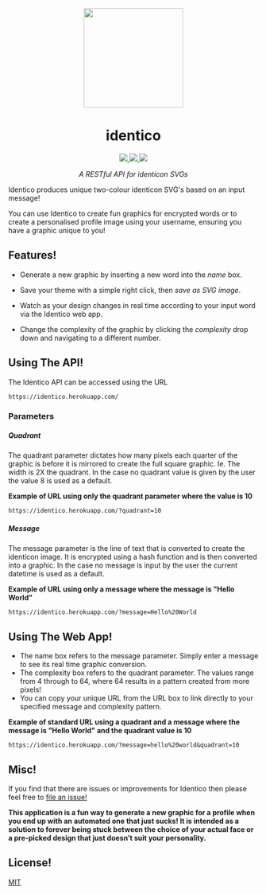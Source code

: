 <div align="center">
  <a href="https://gabrielbarker.github.io/identico/">
    <img src="https://identico.herokuapp.com/?quadrant=8" width="200" height="200">
  </a>

  <h1>identico</h1>

  <a href="https://travis-ci.com/gabrielbarker/identico">
    <img src="https://travis-ci.com/gabrielbarker/identico.svg?branch=main"/>
  </a>
  <a href="https://golang.org/">
    <img src="https://img.shields.io/badge/language-go-00ADD8"/>
  </a>
  <a href="https://github.com/gabrielbarker/identico/blob/main/LICENSE">
    <img src="https://img.shields.io/github/license/gabrielbarker/clyp" />
  </a>

<i>A RESTful API for identicon SVGs</i>

</div>


Identico produces unique two-colour identicon SVG's based on an input message! 

You can use Identico to create fun graphics for encrypted words or to create a personalised profile image using your username, ensuring you have a graphic unique to you! 

## Features!

-	Generate a new graphic by inserting a new word into the _name_ box. 

-	Save your theme with a simple right click, then _save as SVG image_. 

-	Watch as your design changes in real time according to your input word via the Identico web app.

-	Change the complexity of the graphic by clicking the _complexity_ drop down and navigating to a different number. 

## Using The API!
The Identico API can be accessed using the URL
```
https://identico.herokuapp.com/
```
### Parameters 
##### Quadrant
The quadrant parameter dictates how many pixels each quarter of the graphic is before it is mirrored to create the full square graphic. Ie. The width is 2X the quadrant. In the case no quadrant value is given by the user the value 8 is used as a default. 

__Example of URL using only the quadrant parameter where the value is 10__
```
https://identico.herokuapp.com/?quadrant=10
```

##### Message
The message parameter is the line of text that is converted to create the identicon image. It is encrypted using a hash function and is then converted into a graphic. In the case no message is input by the user the current datetime is used as a default. 

__Example of URL using only a message where the message is "Hello World"__
```
https://identico.herokuapp.com/?message=Hello%20World
```

## Using The Web App!
- The name box refers to the message parameter. Simply enter a message to see its real time graphic conversion.
- The complexity box refers to the quadrant parameter. The values range from 4 through to 64, where 64 results in a pattern created from more pixels! 
- You can copy your unique URL from the URL box to link directly to your specified message and complexity pattern. 

__Example of standard URL using a quadrant and a message where the message is "Hello World" and the quadrant value is 10__
```
https://identico.herokuapp.com/?message=hello%20world&quadrant=10
```

## Misc!
If you find that there are issues or improvements for Identico then please feel free to [file an issue!](https://github.com/gabrielbarker/identico/issues)

__This application is a fun way to generate a new graphic for a profile when you end up with an automated one that just sucks! It is intended as a solution to forever being stuck between the choice of your actual face or a pre-picked design that just doesn’t suit your personality.__

## License!
[MIT](./LICENSE)
